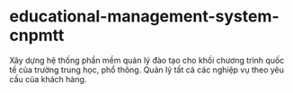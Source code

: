 # educational-management-system-cnpmtt
Xây dựng hệ thống phần mềm quản lý đào tạo cho khối chương trình quốc tế của trường trung học, phổ thông. Quản lý tất cả các nghiệp vụ theo yêu cầu của khách hàng. 
